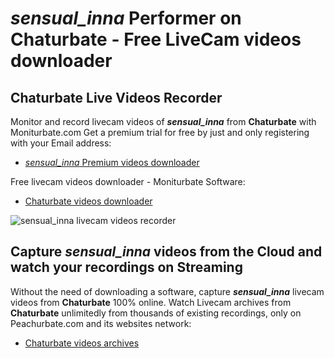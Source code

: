 # _sensual_inna_ Performer on Chaturbate - Free LiveCam videos downloader

## Chaturbate Live Videos Recorder

Monitor and record livecam videos of **_sensual_inna_** from **Chaturbate** with Moniturbate.com
Get a premium trial for free by just and only registering with your Email address:
* [_sensual_inna_ Premium videos downloader](https://moniturbate.com/request-demo-licence-key.html)

Free livecam videos downloader - Moniturbate Software:
* [Chaturbate videos downloader](https://moniturbate.com/moniturbate-download-software.html)

![_sensual_inna_ livecam videos recorder](https://peachurnet.com/templates/moniturbate-software.png)


## Capture _sensual_inna_ videos from the Cloud and watch your recordings on Streaming

Without the need of downloading a software, capture **_sensual_inna_** livecam videos from **Chaturbate** 100% online.
Watch Livecam archives from **Chaturbate** unlimitedly from thousands of existing recordings, only on Peachurbate.com and its websites network:
* [Chaturbate videos archives](https://peachurnet.com/)